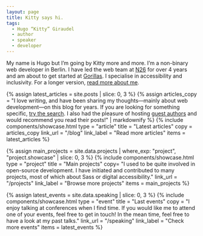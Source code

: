 ```yaml
---
layout: page
title: Kitty says hi.
tags:
  - Hugo “Kitty” Giraudel
  - author
  - speaker
  - developer
---
```


My name is Hugo but I’m going by Kitty more and more. I’m a non-binary web developer in Berlin. I have led the web team at [N26](https://n26.com) for over 4 years and am about to get started at [Gorillas](https://gorillas.io). I specialise in accessibility and inclusivity. For a longer version, [read more about me](/about/).

{% assign latest_articles = site.posts | slice: 0, 3 %}
{% assign articles_copy = "I love writing, and have been sharing my thoughts—mainly about web development—on this blog for years. If you are looking for something specific, [try the search](/search). I also had the pleasure of hosting [guest authors](/guests) and would recommend you read their posts!" | markdownify %}
{% include components/showcase.html
  type = "article"
  title = "Latest articles"
  copy = articles_copy
  link_url = "/blog"
  link_label = "Read more articles"
  items = latest_articles
%}

{% assign main_projects = site.data.projects | where_exp: "project", "project.showcase" | slice: 0, 3 %}
{% include components/showcase.html
  type = "project"
  title = "Main projects"
  copy= "I used to be quite involved in open-source development. I have initiated and contributed to many projects, most of which about Sass or digital accessibility."
  link_url = "/projects"
  link_label = "Browse more projects"
  items = main_projects
%}

{% assign latest_events = site.data.speaking | slice: 0, 3 %}
{% include components/showcase.html
  type = "event"
  title = "Last events"
  copy = "I enjoy talking at conferences when I find time. If you would like me to attend one of your events, feel free to get in touch! In the mean time, feel free to have a look at my past talks."
  link_url = "/speaking"
  link_label = "Check more events"
  items = latest_events
%}
